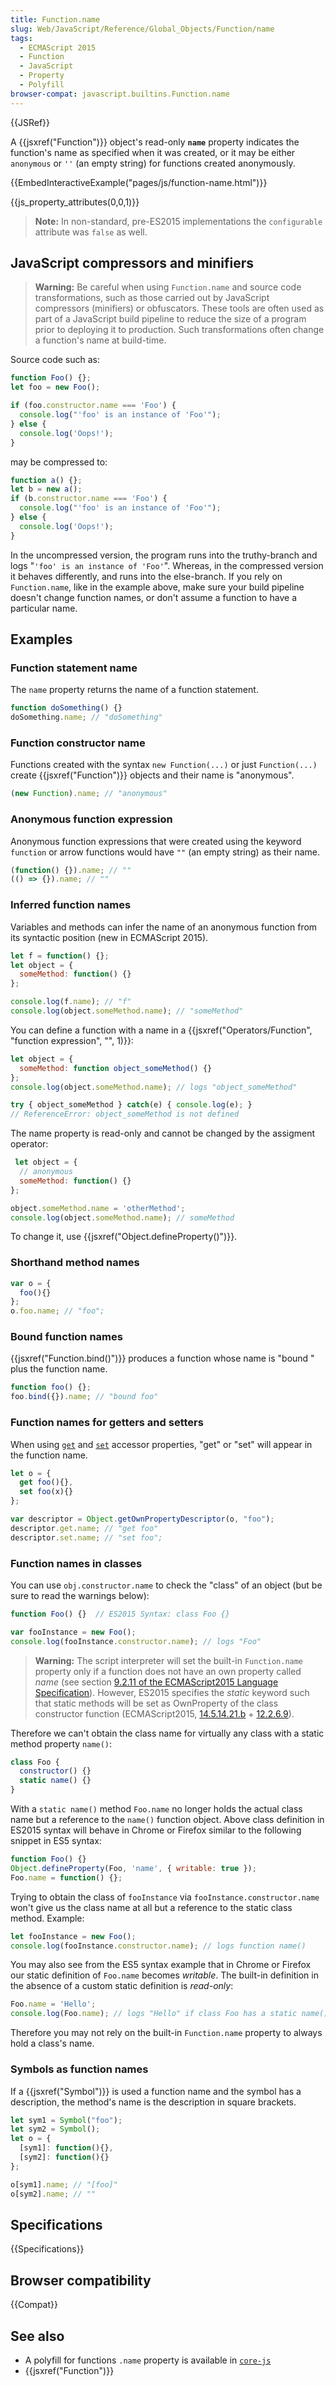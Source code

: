 ```yaml
---
title: Function.name
slug: Web/JavaScript/Reference/Global_Objects/Function/name
tags:
  - ECMAScript 2015
  - Function
  - JavaScript
  - Property
  - Polyfill
browser-compat: javascript.builtins.Function.name
---
```

{{JSRef}}

A {{jsxref("Function")}} object's read-only **`name`** property indicates
the function's name as specified when it was created, or it may be either
`anonymous` or `''` (an empty string) for functions created anonymously.

{{EmbedInteractiveExample("pages/js/function-name.html")}}

{{js_property_attributes(0,0,1)}}

> **Note:** In non-standard, pre-ES2015 implementations the `configurable`
> attribute was `false` as well.

## JavaScript compressors and minifiers

> **Warning:** Be careful when using `Function.name` and source code
> transformations, such as those carried out by JavaScript compressors
> (minifiers) or obfuscators. These tools are often used as part of a JavaScript
> build pipeline to reduce the size of a program prior to deploying it to
> production. Such transformations often change a function's name at build-time.

Source code such as:

```js
function Foo() {};
let foo = new Foo();

if (foo.constructor.name === 'Foo') {
  console.log("'foo' is an instance of 'Foo'");
} else {
  console.log('Oops!');
}
```

may be compressed to:

```js
function a() {};
let b = new a();
if (b.constructor.name === 'Foo') {
  console.log("'foo' is an instance of 'Foo'");
} else {
  console.log('Oops!');
}
```

In the uncompressed version, the program runs into the truthy-branch and logs
"`'foo' is an instance of 'Foo'`". Whereas, in the compressed version it behaves
differently, and runs into the else-branch. If you rely on `Function.name`, like
in the example above, make sure your build pipeline doesn't change function
names, or don't assume a function to have a particular name.

## Examples

### Function statement name

The `name` property returns the name of a function statement.

```js
function doSomething() {}
doSomething.name; // "doSomething"
```

### Function constructor name

Functions created with the syntax `new Function(...)` or just `Function(...)`
create {{jsxref("Function")}} objects and their name is "anonymous".

```js
(new Function).name; // "anonymous"
```

### Anonymous function expression

Anonymous function expressions that were created using the keyword `function` or
arrow functions would have `""` (an empty string) as their name.

```js
(function() {}).name; // ""
(() => {}).name; // ""
```

### Inferred function names

Variables and methods can infer the name of an anonymous function from its
syntactic position (new in ECMAScript 2015).

```js
let f = function() {};
let object = {
  someMethod: function() {}
};

console.log(f.name); // "f"
console.log(object.someMethod.name); // "someMethod"
```

You can define a function with a name in a
{{jsxref("Operators/Function", "function expression", "", 1)}}:

```js
let object = {
  someMethod: function object_someMethod() {}
};
console.log(object.someMethod.name); // logs "object_someMethod"

try { object_someMethod } catch(e) { console.log(e); }
// ReferenceError: object_someMethod is not defined
```

The name property is read-only and cannot be changed by the assigment operator:

```js
 let object = {
  // anonymous
  someMethod: function() {}
};

object.someMethod.name = 'otherMethod';
console.log(object.someMethod.name); // someMethod
```

To change it, use {{jsxref("Object.defineProperty()")}}.

### Shorthand method names

```js
var o = {
  foo(){}
};
o.foo.name; // "foo";
```

### Bound function names

{{jsxref("Function.bind()")}} produces a function whose name is
"bound " plus the function name.

```js
function foo() {};
foo.bind({}).name; // "bound foo"
```

### Function names for getters and setters

When using [`get`](/en-US/docs/Web/JavaScript/Reference/Functions/get) and
[`set`](/en-US/docs/Web/JavaScript/Reference/Functions/set) accessor properties,
"get" or "set" will appear in the function name.

```js
let o = {
  get foo(){},
  set foo(x){}
};

var descriptor = Object.getOwnPropertyDescriptor(o, "foo");
descriptor.get.name; // "get foo"
descriptor.set.name; // "set foo";
```

### Function names in classes

You can use `obj.constructor.name` to check the "class" of an object (but be
sure to read the warnings below):

```js
function Foo() {}  // ES2015 Syntax: class Foo {}

var fooInstance = new Foo();
console.log(fooInstance.constructor.name); // logs "Foo"
```

> **Warning:** The script interpreter will set the built-in `Function.name`
> property only if a function does not have an own property called _name_ (see
> section
> [9.2.11 of the ECMAScript2015 Language Specification](https://www.ecma-international.org/ecma-262/6.0/#sec-setfunctionname)).
> However, ES2015 specifies the _static_ keyword such that static methods will
> be set as OwnProperty of the class constructor function (ECMAScript2015,
> [14.5.14.21.b](https://www.ecma-international.org/ecma-262/6.0/#sec-runtime-semantics-classdefinitionevaluation) +
> [12.2.6.9](https://www.ecma-international.org/ecma-262/6.0/#sec-object-initializer-runtime-semantics-propertydefinitionevaluation)).

Therefore we can't obtain the class name for virtually any class with a static
method property `name()`:

```js
class Foo {
  constructor() {}
  static name() {}
}
```

With a `static name()` method `Foo.name` no longer holds the actual class name
but a reference to the `name()` function object. Above class definition in
ES2015 syntax will behave in Chrome or Firefox similar to the following snippet
in ES5 syntax:

```js
function Foo() {}
Object.defineProperty(Foo, 'name', { writable: true });
Foo.name = function() {};
```

Trying to obtain the class of `fooInstance` via `fooInstance.constructor.name`
won't give us the class name at all but a reference to the static class method.
Example:

```js
let fooInstance = new Foo();
console.log(fooInstance.constructor.name); // logs function name()
```

You may also see from the ES5 syntax example that in Chrome or Firefox our
static definition of `Foo.name` becomes _writable_. The built-in definition in
the absence of a custom static definition is _read-only_:

```js
Foo.name = 'Hello';
console.log(Foo.name); // logs "Hello" if class Foo has a static name() property but "Foo" if not.
```

Therefore you may not rely on the built-in `Function.name` property to always
hold a class's name.

### Symbols as function names

If a {{jsxref("Symbol")}} is used a function name and the symbol has a
description, the method's name is the description in square brackets.

```js
let sym1 = Symbol("foo");
let sym2 = Symbol();
let o = {
  [sym1]: function(){},
  [sym2]: function(){}
};

o[sym1].name; // "[foo]"
o[sym2].name; // ""
```

## Specifications

{{Specifications}}

## Browser compatibility

{{Compat}}

## See also

- A polyfill for functions `.name` property is available in
  [`core-js`](https://github.com/zloirock/core-js#ecmascript-function)
- {{jsxref("Function")}}
